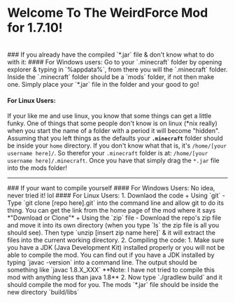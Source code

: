 # Welcome To The WeirdForce Mod for 1.7.10!
<br>
### If you already have the compiled `*.jar` file & don't know what to do with it:
#### For Windows users:
Go to your `.minecraft` folder by opening explorer & typing in `%appdata%`, from there you will the `.minecraft` folder. Inside the `.minecraft` folder should be a `mods` folder, if not then make one. Simply place your `*.jar` file in the folder and your good to go!

#### For Linux Users:
If your like me and use linux, you know that some things can get a little funky. One of things that some people don't know is on linux (\*nix really) when you start the name of a folder with a period it will become "hidden". Assuming that you left things as the defaults your <b>`.minecraft`</b> folder should be inside your `home` directory. If you don't know what that is, it's `/home/[your username here]/`. So therefor your `.minecraft` folder is at: `/home/[your username here]/.minecraft`. Once you have that simply drag the `*.jar` file into the mods folder!
<hr>
### If your want to compile yourself
#### For Windows Users:
No idea, never tried it! lol
#### For Linux Users:
1. Downlaod the code
  + Using `git`
    - Type `git clone [repo here].git` into the command line and allow git to do its thing. You can get the link from the home page of the mod where it says *"Download or Clone"*
  + Using the `zip` file
    - Download the repo's zip file and move it into its own directory (when you type `ls` the zip file is all you should see). Then type `unzip [insert zip name here]` & it will extract the files into the current working directory.
2. Compiling the code:
  1. Make sure you have a JDK (Java Development Kit) installed properly or you will not be able to compile the mod. You can find out if you have a JDK installed by typing `javac -version` into a command line. The output should be something like `javac 1.8.X_XXX` **Note: I have not tried to compile this mod with anything less than java 1.8**
  2. Now type `./gradlew build` and it should compile the mod for you. The mods `*.jar` file should be inside the new directory `build/libs`
